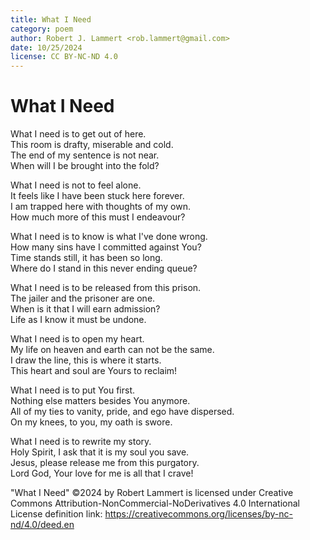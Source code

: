 ```yaml
---
title: What I Need
category: poem
author: Robert J. Lammert <rob.lammert@gmail.com>
date: 10/25/2024
license: CC BY-NC-ND 4.0
---
```


# What I Need

What I need is to get out of here.  
This room is drafty, miserable and cold.  
The end of my sentence is not near.  
When will I be brought into the fold?  

What I need is not to feel alone.  
It feels like I have been stuck here forever.  
I am trapped here with thoughts of my own.  
How much more of this must I endeavour?  

What I need is to know is what I've done wrong.  
How many sins have I committed against You?  
Time stands still, it has been so long.  
Where do I stand in this never ending queue?  

What I need is to be released from this prison.  
The jailer and the prisoner are one.  
When is it that I will earn admission?  
Life as I know it must be undone.  

What I need is to open my heart.  
My life on heaven and earth can not be the same.  
I draw the line, this is where it starts.  
This heart and soul are Yours to reclaim!  

What I need is to put You first.  
Nothing else matters besides You anymore.  
All of my ties to vanity, pride, and ego have dispersed.  
On my knees, to you, my oath is swore.  

What I need is to rewrite my story.  
Holy Spirit, I ask that it is my soul you save.  
Jesus, please release me from this purgatory.  
Lord God, Your love for me is all that I crave!  


"What I Need" ©2024 by Robert Lammert is licensed under
Creative Commons Attribution-NonCommercial-NoDerivatives 4.0 International
License definition link: https://creativecommons.org/licenses/by-nc-nd/4.0/deed.en
